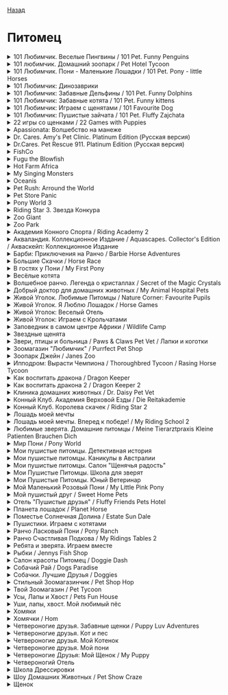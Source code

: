[Назад](../README.md)

# Питомец
<details>
  <summary>101 Любимчик. Веселые Пингвины / 101 Pet. Funny Penguins</summary>

| Жанр | Питомец |
| - | - |
| URL | https://cloud.mail.ru/public/L4Ax/kvSqbGSb9/101%20%D0%BB%D1%8E%D0%B1%D0%B8%D0%BC%D1%87%D0%B8%D0%BA.%20%D0%92%D0%B5%D1%81%D0%B5%D0%BB%D1%8B%D0%B5%20%D0%BF%D0%B8%D0%BD%D0%B3%D0%B2%D0%B8%D0%BD%D1%8B |

> Весёлые пингвины готовы играть целые дни напролёт! Это очень забавные и необычные птицы, которые легко обучаются разным трюкам и умениям. К сожалению, содержать настоящих пингвинов в домашних условиях практически невозможно. Но благодаря игре "101 Любимчик. Весёлые пингвины", любой желающий может стать хозяином и другом симпатичного пингвинчика.
</details>

<details>
  <summary>101 любимчик. Домашний зоопарк / Pet Hotel Tycoon</summary>

| Жанр | Питомец / Тайкун / Детский |
| - | - |
| URL | https://cloud.mail.ru/public/L4Ax/kvSqbGSb9/101%20%D0%9B%D1%8E%D0%B1%D0%B8%D0%BC%D1%87%D0%B8%D0%BA.%20%D0%94%D0%BE%D0%BC%D0%B0%D1%88%D0%BD%D0%B8%D0%B9%20%D0%B7%D0%BE%D0%BE%D0%BF%D0%B0%D1%80%D0%BA |

> Обучить трюкам забавного динозавра, покормить кролика или выгулять во дворе собаку – всем этим можно заняться в захватывающем экономическом симуляторе "101 любимчик. Домашний зоопарк". Игрок выступит в роли владельца гостиницы для домашних животных. Чтобы расширить свое дело и превратить маленькое предприятие в процветающую компанию, ему придется заниматься уходом за милыми, смешными зверьками и одновременно решать сложные финансовые проблемы.
</details>

<details>
  <summary>101 Любимчик. Пони - Маленькие Лошадки / 101 Pet. Pony - little Horses</summary>

| Жанр | Питомец |
| - | - |
| URL | https://cloud.mail.ru/public/L4Ax/kvSqbGSb9/101%20%D0%BB%D1%8E%D0%B1%D0%B8%D0%BC%D1%87%D0%B8%D0%BA.%20%D0%9F%D0%BE%D0%BD%D0%B8%20-%20%D0%BC%D0%B0%D0%BB%D0%B5%D0%BD%D1%8C%D0%BA%D0%B8%D0%B5%20%D0%BB%D0%BE%D1%88%D0%B0%D0%B4%D0%BA%D0%B8 |

> Маленькие пони, как и все малыши, требуют постоянного ухода и внимания: они любят играть, скакать и кушать. Выбери себе любимчика и помоги ему стать большим ездовым пони! Серия "101 Любимчик" учит детей терпению и милосердию, помогает развить чувство ответственности. Вместе с тем эта игра – отличный вариант для семейного отдыха.
</details>

<details>
  <summary>101 Любимчик: Динозаврики</summary>

| Жанр | Питомцы |
| - | - |
| URL | https://cloud.mail.ru/public/L4Ax/kvSqbGSb9/101%20%D0%9B%D1%8E%D0%B1%D0%B8%D0%BC%D1%87%D0%B8%D0%BA.%20%D0%94%D0%B8%D0%BD%D0%BE%D0%B7%D0%B0%D0%B2%D1%80%D0%B8%D0%BA%D0%B8 |

> В реальности динозавры давно исчезли, но в серии "101 любимчик" возможно все! Маленькие реликтовые существа, как и их млекопитающие собратья, нуждаются в ласке и внимании. Выбери себе одного из них и помоги ему стать настоящим воспитанным динозавром!
</details>

<details>
  <summary>101 Любимчик: Забавные Дельфины / 101 Pet. Funny Dolphins</summary>

| Жанр | Питомец |
| - | - |
| URL | https://cloud.mail.ru/public/L4Ax/kvSqbGSb9/101%20%D0%BB%D1%8E%D0%B1%D0%B8%D0%BC%D1%87%D0%B8%D0%BA.%20%D0%97%D0%B0%D0%B1%D0%B0%D0%B2%D0%BD%D1%8B%D0%B5%20%D0%B4%D0%B5%D0%BB%D1%8C%D1%84%D0%B8%D0%BD%D1%8B |

> Дельфины – самые умные и забавные существа на свете. Они прекрасно поддаются тренировке, любят выполнять различные трюки и резвиться в морских просторах. Но содержать даже самого маленького дельфинчика дома в ванной – невозможно. Поэтому только с помощью этой игры вам удастся обзавестись самым необычным домашним любимцем – забавным дельфином!
</details>

<details>
  <summary>101 Любимчик: Забавные котята / 101 Pet. Funny kittens</summary>

| Жанр | Питомец |
| - | - |
| URL | https://cloud.mail.ru/public/L4Ax/kvSqbGSb9/101%20%D0%BB%D1%8E%D0%B1%D0%B8%D0%BC%D1%87%D0%B8%D0%BA.%20%D0%97%D0%B0%D0%B1%D0%B0%D0%B2%D0%BD%D1%8B%D0%B5%20%D0%BA%D0%BE%D1%82%D1%8F%D1%82%D0%B0 |

> Маленькие забавные котята вызывают у нас приступы умиления. Детям же они нравятся еще сильнее – ведь котята мягкие, теплые и постоянно требуют внимания и заботы. Выбери себе котенка и пройди с ним все стадии взросления!
</details>

<details>
  <summary>101 Любимчик: Играем с щенятами / 101 Favourite Dog</summary>

| Жанр | Питомцы |
| - | - |
| URL | https://cloud.mail.ru/public/L4Ax/kvSqbGSb9/101%20%D0%BB%D1%8E%D0%B1%D0%B8%D0%BC%D1%87%D0%B8%D0%BA.%20%D0%98%D0%B3%D1%80%D0%B0%D0%B5%D0%BC%20%D1%81%20%D1%89%D0%B5%D0%BD%D1%8F%D1%82%D0%B0%D0%BC%D0%B8 |

> Ну кому из нас не хотелось в детстве завести щенка – такого симпатичного, тявкающего и тыкающего носом в мячик? Эта игра – отличная возможность для тебя и твоих детей узнать, что такое уход и внимание.
</details>

<details>
  <summary>101 Любимчик: Пушистые зайчата / 101 Pet. Fluffy Zajchata</summary>

| Жанр | Питомцы |
| - | - |
| URL | https://cloud.mail.ru/public/L4Ax/kvSqbGSb9/101%20%D0%BB%D1%8E%D0%B1%D0%B8%D0%BC%D1%87%D0%B8%D0%BA.%20%D0%9F%D1%83%D1%88%D0%B8%D1%81%D1%82%D1%8B%D0%B5%20%D0%B7%D0%B0%D0%B9%D1%87%D0%B0%D1%82%D0%B0 |

> Пушистый зайчик серенький (чуть не добавил "под елочкой скакал") – это не только персонаж детских сказок, но и виртуальная реальность на твоем мониторе! Чего хочется зайчатам, как повысить их пушистость, чем их кормить? Обо все этом в игровой форме – "101 Любимчик - Пушистые зайчата"
</details>

<details>
  <summary>22 игры со щенками / 22 Games with Puppies</summary>

| Жанр | Питомец |
| - | - |
| URL | https://cloud.mail.ru/public/L4Ax/kvSqbGSb9/22%20%D0%B8%D0%B3%D1%80%D1%8B%20%D1%81%D0%BE%20%D1%89%D0%B5%D0%BD%D0%BA%D0%B0%D0%BC%D0%B8 |

> Не пропустите! Этот сборник мини-игр доставит истинное удовольствие и подарит море приключений всем юным любителям собак! Веселые четвероногие ждут, чтобы о них позаботились, поиграли с ними, накормили и вывели на прогулку! Юных собаководов ждет множество сюрпризов и приятных часов в компании своих любимцев.
</details>

<details>
  <summary>Apassionata: Волшебство на манеже</summary>

| Жанр | Питомец |
| - | - |
| URL | https://cloud.mail.ru/public/L4Ax/kvSqbGSb9/Apassionata.%20%D0%92%D0%BE%D0%BB%D1%88%D0%B5%D0%B1%D1%81%D1%82%D0%B2%D0%BE%20%D0%BD%D0%B0%20%D0%BC%D0%B0%D0%BD%D0%B5%D0%B6%D0%B5 |

> Освещенный прожекторами манеж, трибуны с восхищенной публикой, наездник на красивом скакуне - согласитесь, прекрасная картина! Если для вас она пока не стала реальностью, Apassionata поможет вам! Вы сможете завести собственную лошадь, продумать ваш сценический образ, разработать шоу-программу, и приступить к тренировкам. Когда вы почувствуете, что готовы, занавес поднимется, а за ним... освещенный прожекторами манеж, трибуны с восхищенной публикой, и наездник на красивом скакуне - вы!
</details>

<details>
  <summary>Dr. Cares. Amy's Pet Clinic. Platinum Edition (Русская версия)</summary>

| Жанр | Питомец / Симулятор |
| - | - |
| URL | https://cloud.mail.ru/public/L4Ax/kvSqbGSb9/Dr.%20Cares.%20Amy%27s%20Pet%20Clinic.%20Platinum%20Edition%20%28%D0%A0%D1%83%D1%81%D1%81%D0%BA%D0%B0%D1%8F%20%D0%B2%D0%B5%D1%80%D1%81%D0%B8%D1%8F%29 |

> Станьте лучшим другом и врачом для домашних животных во второй части игры "Dr. Cares 2: Amy's Pet Clinic Platinum Edition"! Помогите Эми Заббот в обустройстве ее ветеринарной клиники, приобретая новейшее оборудование для быстрой помощи братьям нашим меньшим! Возьмите на себя решение задач, чтобы заработать дополнительные бриллианты и построить свой приют. Соберите бриллианты, чтобы спасти очаровательных щенков и котят, и позаботьтесь о них в вашем приюте.
</details>

<details>
  <summary>Dr.Cares. Pet Rescue 911. Platinum Edition (Русская версия)</summary>

| Жанр | Питомец / Симулятор |
| - | - |
| URL | https://cloud.mail.ru/public/L4Ax/kvSqbGSb9/Dr.Cares.%20Pet%20Rescue%20911.%20Platinum%20Edition%20%28%D0%A0%D1%83%D1%81%D1%81%D0%BA%D0%B0%D1%8F%20%D0%B2%D0%B5%D1%80%D1%81%D0%B8%D1%8F%29 |

> Наслаждайтесь этой увлекательной тайм-менеджмент игрой о спасении домашних животных! Есть ли у вас всё необходимое, чтобы открыть ветеринарную клинику? Почему бы не узнать об этом! Позаботьтесь о очаровательных животных в этой совершенно новой игре жанра "time-management"! В Dr. Cares: Pet Rescue 911 Platinum Edition, Вы получите шанс стать настоящим ветеринаром. Вас ждет 60 основных сюжетных уровней и 30 челенджей. На протяжении 6 "пушистых глав" Вам предстоит выполнять специальные процедуры и даже модернизировать свою клинику! Но кто такая этот доктор Кэйрс? Давайте познакомимся с вами! 
</details>

<details>
  <summary>FishCo</summary>

| Жанр | Питомец / Симулятор |
| - | - |
| URL | https://cloud.mail.ru/public/L4Ax/kvSqbGSb9/FishCo |

> Разводите в своём аквариуме экзотических рыбок, кормите их, меняйте им воду, следите чтобы они не съели друг друга, покупайте улучшения и растения для аквариума. В общем станьте самым успешным специализированным на рыбках зоомагазином.
</details>

<details>
  <summary>Fugu the Blowfish</summary>

| Жанр | Питомец / Аркада |
| - | - |
| URL | https://cloud.mail.ru/public/L4Ax/kvSqbGSb9/Fugu%20the%20Blowfish |

> Иглобрюхие фугу нуждаются в вашей помощи! Ужасный шторм поразил риф и теперь фугу не может найти путь домой. Вы должны помочь воссоединить Фугу с его семьей. Собирайте пищу, найдите драгоценные камни и возвратите недостающих членов семьи иглобрюхих Фугу назад домой.
</details>

<details>
  <summary>Hot Farm Africa</summary>

| Жанр | Питомец |
| - | - |
| URL | https://cloud.mail.ru/public/L4Ax/kvSqbGSb9/Hot%20Farm%20Africa |

> В этом новом увлекательном симуляторе от Rocket games вам предстоит отправиться в увлекательное путешествие по просторам Африки, чтобы помочь Вашему отцу справиться с управлением огромного тематического парка. Постарайтесь превратить его в успешное место, полное туристов, стремящихся наблюдать за экзотическими животными.
</details>

<details>
  <summary>My Singing Monsters</summary>

| Жанр | Питомец |
| - | - |
| URL | https://cloud.mail.ru/public/L4Ax/kvSqbGSb9/My%20Singing%20Monsters |

> Веселая музыкальная аркада, в которой игрок должен создать свой собственный оркестр из поющих монстров и заселить ими доступные в игре острова.
</details>

<details>
  <summary>Oceanis</summary>

| Жанр | Питомец |
| - | - |
| URL | https://cloud.mail.ru/public/L4Ax/kvSqbGSb9/Oceanis |

> Ваш друг только что унаследовал аквариумный парк и он просит вас помоч. Сможете ли вы вернуть аквариумному парку былую славу? Вы будете проектировать, создавать и поддерживать собственные экспонаты, погружаться в море для сбора новых видов рыб и кораллов, а также управлять крупными аттракционами в воде.
</details>

<details>
  <summary>Pet Rush: Arround the World</summary>

| Жанр | Питомец |
| - | - |
| URL | https://cloud.mail.ru/public/L4Ax/kvSqbGSb9/Pet%20Rush.%20Arround%20the%20World |

> Серия игр Pet Shop снова с нами! В этой игре вам предстоит управлять зоомагазином, развивать его и наращивать обороты бизнеса. Новые животные, милые и симпатичные; новые посетители, требовательные и нетерпеливые. Но вы ведь сделаете всё возможное, чтобы из маленького магазинчика сделать настоящую Империю Pet Shop? Весь мир ждёт, когда же откроется ваш новый магазин!
</details>

<details>
  <summary>Pet Store Panic</summary>

| Жанр | Питомец |
| - | - |
| URL | https://cloud.mail.ru/public/L4Ax/kvSqbGSb9/Pet%20Store%20Panic |

> Помогите Полли восстановить развалившуюся сеть зоомагазинов, используя удивительные машины, изобретенные нынешним владельцем, профессором Эгбертом ван Альштейном. Профессор преуспел в научном колдовстве, но в бизнесе ему не хватает деловой хватки, в этом вам и предстоит ему помочь.
</details>

<details>
  <summary>Pony World 3</summary>

| Жанр | Питомец |
| - | - |
| URL | https://cloud.mail.ru/public/L4Ax/kvSqbGSb9/Pony%20World%203 |

> Вам как и в предыдущих частях предстоит посвятить себя разведению лошадей. Создайте с нуля лошадку по своему вкусу, меняйте её внешний вид, когда захочется. Обязательно займитесь её воспитанием и образованием. Следите за тем, чтобы у Вашей лошадки всегда было хорошее настроение, играйте с ней, учите различным трюкам и многое другое. Из нововедений стоит выделить: улучшенную 3D графику и геймплей, новые локации и мини игры, 5 сценариев развития персонажа, сотни фермерских украшения и зданий.
</details>

<details>
  <summary>Riding Star 3. Звезда Конкура</summary>

| Жанр | Питомец / Симулятор / Спорт |
| - | - |
| URL | https://cloud.mail.ru/public/L4Ax/kvSqbGSb9/Riding%20Star%203.%20%D0%97%D0%B2%D0%B5%D0%B7%D0%B4%D0%B0%20%D0%9A%D0%BE%D0%BD%D0%BA%D1%83%D1%80%D0%B0 |

> Если ты в восторге от длинногривых скакунов и жаждешь промчаться по ипподрому под ликующий рев трибун, то эта игра – для тебя! Новый симулятор верховой езды позволит встать в один ряд с лучшими жокеями мира. Тебе предстоит заняться тщательной выездкой лошадей, попробовать силы в скачках и потрясающем конкуре. Открой двери в зрелищный спорт, в котором слились воедино азарт и мастерство наездника. А заодно можно отправиться на конную прогулку и не спеша насладиться размеренной поступью лошадки.
</details>

<details>
  <summary>Zoo Giant</summary>

| Жанр | Питомец / Симулятор |
| - | - |
| URL | https://cloud.mail.ru/public/L4Ax/kvSqbGSb9/Zoo%20Giant |

> Zoo Gigant - милая стратегия, в которой у Вас будет возможность открыть самый уникальный зоопарк во всем мире. Его уникальность будет зависеть от количества редких животных проживающих в зоопарке, к примеру Единорог или даже легендарный Ктулху!
</details>

<details>
  <summary>Zoo Park</summary>

| Жанр | Питомец |
| - | - |
| URL | https://cloud.mail.ru/public/L4Ax/kvSqbGSb9/Zoo%20Park |

> Zoo Park - стратегия, в которой игроку предложат создать свой собственный зоопарк с редкими и вымирающими видами животных. Заботьтесь более чем о сорока различных животных со всех частей света во время профессиональной программы спасения, реабилитации, научных исследований и сохранения видов.
</details>

<details>
  <summary>Академия Конного Спорта / Riding Academy 2</summary>

| Жанр | Питомец / Симулятор |
| - | - |
| URL | https://cloud.mail.ru/public/L4Ax/kvSqbGSb9/%D0%90%D0%BA%D0%B0%D0%B4%D0%B5%D0%BC%D0%B8%D1%8F%20%D0%9A%D0%BE%D0%BD%D0%BD%D0%BE%D0%B3%D0%BE%20%D0%A1%D0%BF%D0%BE%D1%80%D1%82%D0%B0 |

> Эта новая, необычайно реалистичная игра целиком посвящена замечательному виду спорта – стипль-чезу, или скачкам с препятствиями. Что там велосипеды, ролики и скутеры… Ни один "железный" конь не сравнится с настоящим! Красивую, быструю как ветер и гордую лошадь никто не назовет простым средством передвижения. Это верный товарищ, который слушается только самых достойных – смелых, добрых и справедливых.
</details>

<details>
  <summary>Акваландия. Коллекционное Издание / Aquascapes. Collector's Edition / Акваскейп: Коллекционное Издание</summary>

| Жанр | Питомец / Поиск |
| - | - |
| URL | https://cloud.mail.ru/public/L4Ax/kvSqbGSb9/%D0%90%D0%BA%D0%B2%D0%B0%D0%BB%D0%B0%D0%BD%D0%B4%D0%B8%D1%8F.%20%D0%9A%D0%BE%D0%BB%D0%BB%D0%B5%D0%BA%D1%86%D0%B8%D0%BE%D0%BD%D0%BD%D0%BE%D0%B5%20%D0%B8%D0%B7%D0%B4%D0%B0%D0%BD%D0%B8%D0%B5 |

> Узнайте, что скрывают морские глубины, в новой игре от Playrix - Акваландия! Заботьтесь о своих морских друзьях, играйте с ними, наблюдайте за общением друг с другом и с вами. Раз за разом погружайтесь на дно в поисках скрытых предметов, чтобы заработать деньги на развитие аквариума и сделать своих морских питомцев счастливыми. Выбирайте из массы ярких фонов и атмосферных предметов декора и превратите свой аквариум в шедевр. И это еще не все! Каждая рыбка - яркая индивидуальность со своим характером, стоит только к ней прислушаться. Кто же станет вашим любимцем?
</details>

<details>
  <summary>Барби: Приключения на Ранчо / Barbie Horse Adventures</summary>

| Жанр | Питомец |
| - | - |
| URL | https://cloud.mail.ru/public/L4Ax/kvSqbGSb9/%D0%91%D0%B0%D1%80%D0%B1%D0%B8.%20%D0%9F%D1%80%D0%B8%D0%BA%D0%BB%D1%8E%D1%87%D0%B5%D0%BD%D0%B8%D1%8F%20%D0%BD%D0%B0%20%D0%A0%D0%B0%D0%BD%D1%87%D0%BE |

> Хочешь принять участие в удивительном приключении и помочь Барби в расследовании таинственного исчезновения её любимой лошади Лаки? Присоединяйся! Тебя ждёт долгий путь через зеленые леса, прекрасные прерии и знойные пустыни, ты побываешь на самом настоящем ранчо, увидишь много интересного и станешь лучшей наездницей. Не мешкай! Лаки ждёт твоей помощи!
</details>

<details>
  <summary>Большие Скачки / Horse Race</summary>

| Жанр | Питомец |
| - | - |
| URL | https://cloud.mail.ru/public/L4Ax/kvSqbGSb9/%D0%91%D0%BE%D0%BB%D1%8C%D1%88%D0%B8%D0%B5%20%D0%A1%D0%BA%D0%B0%D1%87%D0%BA%D0%B8 |

> Как проходит жизнь и работа на настоящей конюшне? Как надо ухаживать за лошадьми? Что такое конкур и выездка? Большинство девочек мечтают узнать об этом. Теперь у них появится такая возможность! "Большие скачки" – это увлекательный сюжет, возможность узнать больше о лошадях и стать умелой наездницей, попробовать свои силы в соревнованиях и принять участие в захватывающих событиях. 
</details>

<details>
  <summary>В гостях у Пони / My First Pony</summary>

| Жанр | Питомец |
| - | - |
| URL | https://cloud.mail.ru/public/L4Ax/kvSqbGSb9/%D0%92%20%D0%B3%D0%BE%D1%81%D1%82%D1%8F%D1%85%20%D1%83%20%D0%9F%D0%BE%D0%BD%D0%B8 |

> Симпатичные маленькие лошадки – неизменные любимцы детей. Позволить своим детям держать настоящего пони могут далеко не каждые родители. Да и зачем? Ведь можно воспитывать пони виртуального! В этой игре дети узнают, как ухаживать за пони, научат их прыгать через препятствия и примут участие в турнире по верховой езде! Всего в игре 8 разных пони, 4 уровня сложности и несколько видов соревнований: конкур, выездка и скачки по пересеченной местности. Также на диске есть энциклопедия о лошадях и конном спорте и дополнительные мини-игры.
</details>

<details>
  <summary>Весёлые котята</summary>

| Жанр | Питомец |
| - | - |
| URL | https://cloud.mail.ru/public/L4Ax/kvSqbGSb9/%D0%92%D0%B5%D1%81%D0%B5%D0%BB%D1%8B%D0%B5%20%D0%BA%D0%BE%D1%82%D1%8F%D1%82%D0%B0 |

> Котята обожают играть на свежем воздухе! Станьте очаровательным маленьким котенком и отправляйтесь на поиски невероятных приключений. В деревушке найдется множество интересных дел. Корова обожает всяческие загадки, вальяжный кот предложит поиграть в слова, а собаки так и норовят цапнуть вас за чудесный пушистый хвостик. Игра разбита на несколько увлекательных мини-игр, а значит, скучать не придется – пора ловить мышей, спасать урожай и решать познавательные головоломки! Игра предназначена для всех малышей, обожающих ласковых домашних питомцев, и подходит детям от 6 лет.
</details>

<details>
  <summary>Волшебное ранчо. Легенда о кристаллах / Secret of the Magic Crystals</summary>

| Жанр | Питомец |
| - | - |
| URL | https://cloud.mail.ru/public/L4Ax/kvSqbGSb9/%D0%92%D0%BE%D0%BB%D1%88%D0%B5%D0%B1%D0%BD%D0%BE%D0%B5%20%D1%80%D0%B0%D0%BD%D1%87%D0%BE.%20%D0%9B%D0%B5%D0%B3%D0%B5%D0%BD%D0%B4%D0%B0%20%D0%BE%20%D0%BA%D1%80%D0%B8%D1%81%D1%82%D0%B0%D0%BB%D0%BB%D0%B0%D1%85 |

> Прокатиться на замечательной лошадке мечтают все. Но что будет, если, как в сказке, под седлом окажется не обычный конь, а могучий жеребец из грома и молнии? И это будет только начало. На волшебном ранчо пасутся самые необычные скакуны из других миров. Вы сможете проехаться на белоснежном единороге, промчаться по тропинкам вместе с огнегривой кобылой или взлететь высоко над препятствиями, сидя на спине лошади, сотканной из ночной темноты!
</details>

<details>
  <summary>Добрый доктор для домашних животных / My Animal Hospital Pets</summary>

| Жанр | Питомец |
| - | - |
| URL | https://cloud.mail.ru/public/L4Ax/kvSqbGSb9/%D0%94%D0%BE%D0%B1%D1%80%D1%8B%D0%B9%20%D0%B4%D0%BE%D0%BA%D1%82%D0%BE%D1%80%20%D0%B4%D0%BB%D1%8F%20%D0%B4%D0%BE%D0%BC%D0%B0%D1%88%D0%BD%D0%B8%D1%85%20%D0%B6%D0%B8%D0%B2%D0%BE%D1%82%D0%BD%D1%8B%D1%85 |

> Мечтали ли вы когда-нибудь о собственной клинике для животных? В этой игре вы сможете стать настоящим ветеринаром - вы будете проводить операции и выписывать рецепты на лекарства. Владельцы выздоровевших питомцев отблагодарят вас добрым словом и звонкой монетой. А хорошая репутация порой бывает гораздо важнее денег - довольные клиенты обязательно порекомендуют клинику своим друзьям. Расширяйте бизнес - закупайте новое оборудование, и вскоре ваша лечебница станет лучшей во всей стране!
</details>

<details>
  <summary>Живой Уголок. Любимые Питомцы / Nature Corner: Favourite Pupils</summary>

| Жанр | Питомец |
| - | - |
| URL | https://cloud.mail.ru/public/L4Ax/kvSqbGSb9/%D0%96%D0%B8%D0%B2%D0%BE%D0%B9%20%D0%A3%D0%B3%D0%BE%D0%BB%D0%BE%D0%BA.%20%D0%9B%D1%8E%D0%B1%D0%B8%D0%BC%D1%8B%D0%B5%20%D0%9F%D0%B8%D1%82%D0%BE%D0%BC%D1%86%D1%8B |

> Как было бы здорово устроить дома живой уголок! Озорные собачки, пушистые котята, умильные кролики, гордые лошадки и еще десятки самых разнообразных зверушек. Мама не разрешит? Наш диск поможет ее уговорить! Теперь домашний компьютер – это твой личный кусочек живой природы. Ухаживай за своими питомцами, не забывай кормить их, играй с ними. Построй настоящий город для своих братьев меньших, и наслаждайся обществом самых преданных в мире друзей.
</details>

<details>
  <summary>Живой Уголок. Я Люблю Лошадок / Horse Games</summary>

| Жанр | Питомец |
| - | - |
| URL | https://cloud.mail.ru/public/L4Ax/kvSqbGSb9/%D0%96%D0%B8%D0%B2%D0%BE%D0%B9%20%D0%A3%D0%B3%D0%BE%D0%BB%D0%BE%D0%BA.%20%D0%AF%20%D0%9B%D1%8E%D0%B1%D0%BB%D1%8E%20%D0%9B%D0%BE%D1%88%D0%B0%D0%B4%D0%BE%D0%BA |

> У Анни на ферме появились лошадки! Она уже выбрала себе белого скакуна и назвала его Снежинкой. Но животных много, и за каждым нужно ухаживать: кормить, поить, расчёсывать и даже играть! Анни – великая выдумщица, она придумала более 20 развивающих игр для лошадок!
</details>

<details>
  <summary>Живой Уголок: Веселый Отель</summary>

| Жанр | Питомец |
| - | - |
| URL | https://cloud.mail.ru/public/L4Ax/kvSqbGSb9/%D0%96%D0%B8%D0%B2%D0%BE%D0%B9%20%D0%A3%D0%B3%D0%BE%D0%BB%D0%BE%D0%BA.%20%D0%92%D0%B5%D1%81%D0%B5%D0%BB%D1%8B%D0%B9%20%D0%9E%D1%82%D0%B5%D0%BB%D1%8C |

> Хозяева "Веселого отеля" собрались в отпуск, но кто же будет заботиться о постояльцах? Пушистые котята, забавные щенки, красивые лошадки и множество других зверушек нуждаются в постоянном внимании. Увлекательные игры в компании самых верных друзей – это все, что от тебя потребуется!
</details>

<details>
  <summary>Живой Уголок: Играем с Крольчатами</summary>

| Жанр | Питомец |
| - | - |
| URL | https://cloud.mail.ru/public/L4Ax/kvSqbGSb9/%D0%96%D0%B8%D0%B2%D0%BE%D0%B9%20%D0%A3%D0%B3%D0%BE%D0%BB%D0%BE%D0%BA.%20%D0%98%D0%B3%D1%80%D0%B0%D0%B5%D0%BC%20%D1%81%20%D0%9A%D1%80%D0%BE%D0%BB%D1%8C%D1%87%D0%B0%D1%82%D0%B0%D0%BC%D0%B8 |

> Тебе всегда хотелось завести дома животное? Но у мамы аллергия на собак, а папа на дух не переносит кошек? Теперь ты можешь завести кролика на свой вкус: белого, чёрного, пятнистого, пушистого, гладкошёрстного… Кролики – удивительно милые зверьки. За ними нужен постоянный уход: их нужно кормить, поить, мыть, а самое главное – играть с ними и развлекать их.
</details>

<details>
  <summary>Заповедник в самом центре Африки / Wildlife Camp</summary>

| Жанр | Питомец |
| - | - |
| URL | https://cloud.mail.ru/public/L4Ax/kvSqbGSb9/%D0%97%D0%B0%D0%BF%D0%BE%D0%B2%D0%B5%D0%B4%D0%BD%D0%B8%D0%BA%20%D0%B2%20%D1%81%D0%B0%D0%BC%D0%BE%D0%BC%20%D1%86%D0%B5%D0%BD%D1%82%D1%80%D0%B5%20%D0%90%D1%84%D1%80%D0%B8%D0%BA%D0%B8 |

> Вас пригласили в самое сердце Африки для выполнения благородной миссии - спасения нуждающихся в помощи диких животных. Интересная смесь стратегии, симулятора и тамагочи воплотилась в серии игр "Заповедник". Вытягивать антилоп из болот, спасать запутавшихся львят из кустов, обучение жирафов, слонов и прочих диких животных к самостоятельной жизни в условиях первобытной Саванны - всё это ожидает вас в полной версии игры "Заповедник в самом сердце Африки"
</details>

<details>
  <summary>Звездные щенята</summary>

| Жанр | Питомец |
| - | - |
| URL | https://cloud.mail.ru/public/L4Ax/kvSqbGSb9/%D0%97%D0%B2%D0%B5%D0%B7%D0%B4%D0%BD%D1%8B%D0%B5%20%D1%89%D0%B5%D0%BD%D1%8F%D1%82%D0%B0 |

> Собака бывает кусачей только от жизни собачьей. А тому, в каких условиях обитают герои новой игры, готовы позавидовать даже люди! Ведь они – любимые маленькие щеночки в домах известнейших звезд Голливуда. С раннего детства за ними тщательно ухаживают, купают, стригут в специальных салонах. Они гордо и независимо носятся по улицам, резвятся от души, а вечером собачек ждет невероятно вкусный ужин и теплая хозяйская постель. Они – представители настоящего гламура и лоска и ни в чем не отстают от своих хозяев. Розовые ошейники и мягкие тапочки, блестящая от дорогущего геля шерсть – разве что мобильник с собой не носят! 
</details>

<details>
  <summary>Звери, птицы и больница / Paws &amp; Claws Pet Vet / Лапки и коготки</summary>

| Жанр | Питомец |
| - | - |
| URL | https://cloud.mail.ru/public/L4Ax/kvSqbGSb9/%D0%97%D0%B2%D0%B5%D1%80%D0%B8%2C%20%D0%BF%D1%82%D0%B8%D1%86%D1%8B%20%D0%B8%20%D0%B1%D0%BE%D0%BB%D1%8C%D0%BD%D0%B8%D1%86%D0%B0 |

> Дети, особенно девочки, обожают зверушек. Кроме того, одно из любимейших занятий детей – играть "в больницу". При этом в качестве пациента на приеме у юного доктора может оказаться кто угодно – от плюшевого медвежонка до младшего брата. Останавливать ребенка на пике его познавательного интереса, безусловно, непедагогично, но и эксперименты иногда могут быть опасны. Идеальным решением станет игра "Звери, птицы и больница"! 
</details>

<details>
  <summary>Зоомагазин "Любимчик" / Purrfect Pet Shop</summary>

| Жанр | Питомец |
| - | - |
| URL | https://cloud.mail.ru/public/L4Ax/kvSqbGSb9/%D0%97%D0%BE%D0%BE%D0%BC%D0%B0%D0%B3%D0%B0%D0%B7%D0%B8%D0%BD%20%D0%9B%D1%8E%D0%B1%D0%B8%D0%BC%D1%87%D0%B8%D0%BA |

> Ах, как приятно владеть собственным зоомагазином! Целыми днями ухаживать за четвероногими друзьями: кормить, играть, гулять, мыть и расчёсывать. А затем, когда они будут выглядеть на все сто, передать их в добрые и заботливые руки. Впрочем, не всё так просто. Нужно не только ухаживать за животными, но и зарабатывать деньги, чтобы купить новые средства для ухода и обеспечить питомцам самые лучшие условия!
</details>

<details>
  <summary>Зоопарк Джейн / Janes Zoo</summary>

| Жанр | Питомец |
| - | - |
| URL | https://cloud.mail.ru/public/L4Ax/kvSqbGSb9/%D0%97%D0%BE%D0%BE%D0%BF%D0%B0%D1%80%D0%BA%20%D0%94%D0%B6%D0%B5%D0%B9%D0%BD |

> В совершенно новой игре тайм-менеджмента "Зоопарк Джейн" от Студий Realore Вы почувствовуйте атмосферу дикой природы и дух свободы. Кроме того Вы встретите прекрасную Джейн снова и отправитесь с ней в невероятное приключение! На сей раз известная леди решает спасти исчезающих диких животных. У Вас есть шанс помочь ей в организации убежищ для животных во всем мире и заботы о них. Подумайте о будущем сегодня с этой очаровательной красочной игрой "Зоопарк Джейн"!
</details>

<details>
  <summary>Ипподром: Вырасти Чемпиона / Thoroughbred Tycoon / Rasing Horse Tycoon</summary>

| Жанр | Питомец |
| - | - |
| URL | https://cloud.mail.ru/public/L4Ax/kvSqbGSb9/%D0%98%D0%BF%D0%BF%D0%BE%D0%B4%D1%80%D0%BE%D0%BC.%20%D0%92%D1%8B%D1%80%D0%B0%D1%81%D1%82%D0%B8%20%D0%A7%D0%B5%D0%BC%D0%BF%D0%B8%D0%BE%D0%BD%D0%B0 |

> Когда автомобиль заменил лошадь в качестве средства передвижения, она стала роскошью. Сегодня богатые ценители красоты этих животных готовы платить миллионы за настоящего племенного скакуна. Потому что именно во столько конезаводчики оценивают свой труд по выращиванию лучших жеребят. А некоторые вообще не продают своих питомцев - ведь после всех забот, тренировок и соревнований остаётся не только усталость, но и привязанность хозяина к лошади. Попробуйте воспитать чемпиона скачек, заботьтесь о нем как следует, и у вас будет не просто победитель, но и преданный друг!
</details>

<details>
  <summary>Как воспитать дракона / Dragon Keeper</summary>

| Жанр | Питомцы / Симулятор |
| - | - |
| URL | https://cloud.mail.ru/public/L4Ax/kvSqbGSb9/%D0%9A%D0%B0%D0%BA%20%D0%B2%D0%BE%D1%81%D0%BF%D0%B8%D1%82%D0%B0%D1%82%D1%8C%20%D0%B4%D1%80%D0%B0%D0%BA%D0%BE%D0%BD%D0%B0 |

> Позаботьтесь о забавных детенышах драконов, соберите разноцветные алмазы и четко следуйте указаниям вашего наставника. Старайтесь выполнять задания уровня за один световой день, чтобы как можно быстрее прийти к цели, победить хитрую ведьму и спасти прекрасную принцессу.
</details>

<details>
  <summary>Как воспитать дракона 2 / Dragon Keeper 2</summary>

| Жанр | Питомец / Симулятор |
| - | - |
| URL | https://cloud.mail.ru/public/L4Ax/kvSqbGSb9/%D0%9A%D0%B0%D0%BA%20%D0%B2%D0%BE%D1%81%D0%BF%D0%B8%D1%82%D0%B0%D1%82%D1%8C%20%D0%B4%D1%80%D0%B0%D0%BA%D0%BE%D0%BD%D0%B0%202 |

> Однажды принц и принцесса прогуливаясь по лесу недалеко от их величественного замка, набрели на небольшой водоем. Увидев на поверхности пруда прекрасную лилию, принц решил подарить ее принцессе. Но едва он коснулся воды, как был заколдован проклятием коварной ведьмы в маленькую золотую рыбку. К счастью, у принцессы есть ее старые друзья, древние драконы, живущие в горах, и она отправляется к ним за помощью...
</details>

<details>
  <summary>Клиника домашних животных / Dr. Daisy Pet Vet</summary>

| Жанр | Питомец |
| - | - |
| URL | https://cloud.mail.ru/public/L4Ax/kvSqbGSb9/%D0%9A%D0%BB%D0%B8%D0%BD%D0%B8%D0%BA%D0%B0%20%D0%B4%D0%BE%D0%BC%D0%B0%D1%88%D0%BD%D0%B8%D1%85%20%D0%B6%D0%B8%D0%B2%D0%BE%D1%82%D0%BD%D1%8B%D1%85 |

> Ваша любимая золотая рыбка простудилась, и у нее пропал голос? А может, у вашего домашнего хамелеона неправильная цветопередача? Доктор Дейзи знает, как помочь в такой ситуации. Пара уколов или пилюлю в клюв – и болезнь как рукой сняло! Юная продолжательница дела доктора Айболита выходит на тропу войны со всеми видами недугов. Ее лозунг – "Приходи ко мне лечиться, и корова, и волчица" (а также попугай, игуана и прочие представители фауны).
</details>

<details>
  <summary>Конный Клуб. Академия Верховой Езды / Die Reitakademie</summary>

| Жанр | Питомец / Приключение |
| - | - |
| URL | https://cloud.mail.ru/public/L4Ax/kvSqbGSb9/%D0%9A%D0%BE%D0%BD%D0%BD%D1%8B%D0%B9%20%D0%9A%D0%BB%D1%83%D0%B1.%20%D0%90%D0%BA%D0%B0%D0%B4%D0%B5%D0%BC%D0%B8%D1%8F%20%D0%92%D0%B5%D1%80%D1%85%D0%BE%D0%B2%D0%BE%D0%B9%20%D0%95%D0%B7%D0%B4%D1%8B |

> Полина с детства обожала лошадей и всегда мечтала учиться в Академии верховой езды. Каково же было её счастье, когда её туда приняли! Однако радость Полины длилась недолго — другие ученицы невзлюбили новенькую и начали строить козни за её спиной! Вместе с Полиной тебе предстоит выдержать все испытания нелёгкой школьной жизни, найти верных друзей и вывести на чистую воду таинственных недоброжелателей.
</details>

<details>
  <summary>Конный Клуб. Королева скачек / Riding Star 2</summary>

| Жанр | Питомец / Конный спорт |
| - | - |
| URL | https://cloud.mail.ru/public/L4Ax/kvSqbGSb9/%D0%9A%D0%BE%D0%BD%D0%BD%D1%8B%D0%B9%20%D0%9A%D0%BB%D1%83%D0%B1.%20%D0%9A%D0%BE%D1%80%D0%BE%D0%BB%D0%B5%D0%B2%D0%B0%20%D1%81%D0%BA%D0%B0%D1%87%D0%B5%D0%BA |

> Грандиозный турнир распахивает свои двери перед претендентами на чемпионское звание, но победить в соревнованиях будет совсем не просто. Подготовь свою лошадь к скачкам, подбери для неё идеальное снаряжение, научись выполнять сложные приёмы. Стань королевой скачек!
</details>

<details>
  <summary>Лошадь моей мечты</summary>

| Жанр | Питомец |
| - | - |
| URL | https://cloud.mail.ru/public/L4Ax/kvSqbGSb9/%D0%9B%D0%BE%D1%88%D0%B0%D0%B4%D1%8C%20%D0%BC%D0%BE%D0%B5%D0%B9%20%D0%BC%D0%B5%D1%87%D1%82%D1%8B |

> Чуткие уши, шелковистая грива и большие красивые глаза… Сильная, гордая, грациозная лошадь – друг, о котором мечтают многие. У нашей юной героини Марии тоже была такая мечта. И она сбылась! Однажды летом, приехав на каникулы на ферму, девочка обнаружила, что ее ждет сюрприз – любимые бабушка и дедушка подарили ей чистокровную верховую лошадь! Теперь, под руководством старшей подруги – настоящего опытного жокея, Мария начнет осуществлять свое самое заветное желание – поближе познакомится с удивительным и прекрасным животным и будет осваивать тонкости конного спорта. Конечно же, чтобы в будущем принимать участие в серьезных скачках и соревнованиях!
</details>

<details>
  <summary>Лошадь моей мечты. Вперед к победе! / My Riding School 2</summary>

| Жанр | Питомец |
| - | - |
| URL | https://cloud.mail.ru/public/L4Ax/kvSqbGSb9/%D0%9B%D0%BE%D1%88%D0%B0%D0%B4%D1%8C%20%D0%BC%D0%BE%D0%B5%D0%B9%20%D0%BC%D0%B5%D1%87%D1%82%D1%8B.%20%D0%92%D0%BF%D0%B5%D1%80%D0%B5%D0%B4%20%D0%BA%20%D0%BF%D0%BE%D0%B1%D0%B5%D0%B4%D0%B5 |

> Верховая езда – не только увлекательный спорт, но и отличное хобби! В предыдущей игре серии ребята постигали основы этой непростой и увлекательной науки. А теперь, поступив в школу конного спорта, они смогут воплотить в жизнь мечту об участии в серьезных скачках. В этом подробном и очень интересном симуляторе конного спорта игроку предстоит множество важных занятий.
</details>

<details>
  <summary>Любимые зверята. Домашние питомцы / Meine Tierarztpraxis Kleine Patienten Brauchen Dich</summary>

| Жанр | Питомец |
| - | - |
| URL | https://cloud.mail.ru/public/L4Ax/kvSqbGSb9/%D0%9B%D1%8E%D0%B1%D0%B8%D0%BC%D1%8B%D0%B5%20%D0%B7%D0%B2%D0%B5%D1%80%D1%8F%D1%82%D0%B0.%20%D0%94%D0%BE%D0%BC%D0%B0%D1%88%D0%BD%D0%B8%D0%B5%20%D0%BF%D0%B8%D1%82%D0%BE%D0%BC%D1%86%D1%8B |

> Если захворал любимый кролик, забился в угол клетки хомячок или котенок жалобно уткнулся в ладошку теплым носиком, не беда. Ведь в чудесной клинике для домашних питомцев помогут всем! Станьте лучшим в мире ветеринаром, ухаживайте за пушистыми пациентами, поставьте им диагноз и проведите правильное лечение. Подарите замечательным зверятам здоровье, радость и счастливую жизнь!
</details>

<details>
  <summary>Мир Пони / Pony World</summary>

| Жанр | Питомец |
| - | - |
| URL | https://cloud.mail.ru/public/J3fR/iHq2vSnKm/%D0%9C%D0%B8%D1%80%20%D0%9F%D0%BE%D0%BD%D0%B8 |

> В сказочном мире пони все почти так же, как у людей. Маленькие лошадки ходят на работу и в театр, встречаются в кафе и ресторанах, читают газеты, гуляют по улицам и паркам, сами строят дома и выращивают сады, а также заняты множеством других не менее любопытных дел. Юному игроку предстоит выбрать собственного питомца, помочь ему во всех начинаниях, найти новых друзей или же встретить большую любовь.
</details>

<details>
  <summary>Мои пушистые питомцы. Детективная история</summary>

| Жанр | Питомцы / Детский / Квест |
| - | - |
| URL | https://cloud.mail.ru/public/J3fR/iHq2vSnKm/%D0%9C%D0%BE%D0%B8%20%D0%BF%D1%83%D1%88%D0%B8%D1%81%D1%82%D1%8B%D0%B5%20%D0%BF%D0%B8%D1%82%D0%BE%D0%BC%D1%86%D1%8B.%20%D0%94%D0%B5%D1%82%D0%B5%D0%BA%D1%82%D0%B8%D0%B2%D0%BD%D0%B0%D1%8F%20%D0%B8%D1%81%D1%82%D0%BE%D1%80%D0%B8%D1%8F |

> В городке Белореченск живут четверо друзей — Соня, Инна, Лёша и Аня. По отдельности они обычные ребята, но вместе они — "С.И.Л.А." — команда юных детективов, берущихся за самые сложные расследования! В один прекрасный день в городе таинственным образом пропадают все кошки, а затем хозяева получают анонимные письма с требованиями выкупа! Кто же вернет кошек родному Белореченску? За дело берутся юные детективы. Вместе с ними тебе предстоит опрашивать свидетелей, искать улики и следить за подозреваемыми. Помоги ребятам напасть на след пропавших кошек и остановить таинственного похитителя!
</details>

<details>
  <summary>Мои пушистые питомцы. Каникулы в Австралии</summary>

| Жанр | Питомец |
| - | - |
| URL | https://cloud.mail.ru/public/J3fR/iHq2vSnKm/%D0%9C%D0%BE%D0%B8%20%D0%BF%D1%83%D1%88%D0%B8%D1%81%D1%82%D1%8B%D0%B5%20%D0%BF%D0%B8%D1%82%D0%BE%D0%BC%D1%86%D1%8B.%20%D0%9A%D0%B0%D0%BD%D0%B8%D0%BA%D1%83%D0%BB%D1%8B%20%D0%B2%20%D0%90%D0%B2%D1%81%D1%82%D1%80%D0%B0%D0%BB%D0%B8%D0%B8 |

> В австралийских заповедниках живут самые необычные животные на планете: быстрые кенгуру, дикие собаки динго, добродушные медведи коала. Здесь о них заботятся, охраняют от браконьеров и, конечно, лечат, если они поранятся или заболеют. Познакомься поближе с четвероногими жителями Австралии! Путешествуй по заповеднику на джипе, наблюдай за жизнью его обитателей и лечи заболевших зверят в собственной клинике. Стань настоящим ветеринаром и другом диких животных!
</details>

<details>
  <summary>Мои пушистые питомцы. Салон "Щенячья радость"</summary>

| Жанр | Питомец |
| - | - |
| URL | https://cloud.mail.ru/public/J3fR/iHq2vSnKm/%D0%9C%D0%BE%D0%B8%20%D0%BF%D1%83%D1%88%D0%B8%D1%81%D1%82%D1%8B%D0%B5%20%D0%BF%D0%B8%D1%82%D0%BE%D0%BC%D1%86%D1%8B.%20%D0%A1%D0%B0%D0%BB%D0%BE%D0%BD%20%D0%A9%D0%B5%D0%BD%D1%8F%D1%87%D1%8C%D1%8F%20%D0%A0%D0%B0%D0%B4%D0%BE%D1%81%D1%82%D1%8C |

> Твой салон "Щенячья радость" — настоящий рай для домашних любимцев. Здесь есть парикмахерская, бассейн, спортзал, домики для отдыха, тропический парк для прогулок... Чего бы ни хотели твои питомцы, ты всегда сможешь им угодить! Малышке чи-хуа-хуа завтра на выставку? Сделай ей аккуратный маникюр и модную стрижку! Сиамский кот не в форме? Проведи сеанс массажа! Породистый мопс желает провести на побережье пару дней? Предложи ему домик с видом на океан. Каждый питомец будет рад такой заботе, и в ответ ты получишь любовь пушистых друзей и благодарность их хозяев!
</details>

<details>
  <summary>Мои Пушистые Питомцы. Школа для зверят</summary>

| Жанр | Питомец |
| - | - |
| URL | https://cloud.mail.ru/public/J3fR/iHq2vSnKm/%D0%9C%D0%BE%D0%B8%20%D0%9F%D1%83%D1%88%D0%B8%D1%81%D1%82%D1%8B%D0%B5%20%D0%9F%D0%B8%D1%82%D0%BE%D0%BC%D1%86%D1%8B.%20%D0%A8%D0%BA%D0%BE%D0%BB%D0%B0%20%D0%B4%D0%BB%D1%8F%20%D0%B7%D0%B2%D0%B5%D1%80%D1%8F%D1%82 |

> Хочешь узнать, как научить кошку танцевать, а щенка — приносить тапочки? Хочешь научиться ладить с животными, большими и маленькими? Мечтаешь стать дрессировщиком и готовить животных для киносъёмок? Тогда тебе пора узнать, как работает школа для зверят! Подружись с разными домашними животными, научи их слушаться хозяев и делать забавные трюки, а потом подготовь четвероногих друзей к карьере киноактёров. День за днём занимаясь со своими подопечными, ты сможешь стать мировой знаменитостью, а заодно и настоящим другом пушистых питомцев!
</details>

<details>
  <summary>Мои Пушистые Питомцы. Юный Ветеринар</summary>

| Жанр | Питомец |
| - | - |
| URL | https://cloud.mail.ru/public/J3fR/iHq2vSnKm/%D0%9C%D0%BE%D0%B8%20%D0%9F%D1%83%D1%88%D0%B8%D1%81%D1%82%D1%8B%D0%B5%20%D0%9F%D0%B8%D1%82%D0%BE%D0%BC%D1%86%D1%8B.%20%D0%AE%D0%BD%D1%8B%D0%B9%20%D0%92%D0%B5%D1%82%D0%B5%D1%80%D0%B8%D0%BD%D0%B0%D1%80 |

> В новом проекте серии "Мои пушистые питомцы" юному игроку предлагается открыть клинику для домашних животных и попробовать себя в роли ветеринара. Лечить придется самых разных пациентов: от кроликов и кошек до лошадей. К каждому животному нужно найти индивидуальный подход и проявить максимум внимания. Чтобы стать лучшим ветеринаром города, мало любить и понимать животных, необходимо учиться - пополнять теоретические знания и совершенствовать практические навыки. После насыщенного трудового дня можно и отдохнуть: прогуляться по улицам города, заглянуть в магазин модной одежды, посидеть в кафе и даже прокатиться на лошади.
</details>

<details>
  <summary>Мой Маленький Розовый Пони / My Little Pink Pony</summary>

| Жанр | Питомец |
| - | - |
| URL | https://cloud.mail.ru/public/J3fR/iHq2vSnKm/%D0%9C%D0%BE%D0%B9%20%D0%9C%D0%B0%D0%BB%D0%B5%D0%BD%D1%8C%D0%BA%D0%B8%D0%B9%20%D0%A0%D0%BE%D0%B7%D0%BE%D0%B2%D1%8B%D0%B9%20%D0%9F%D0%BE%D0%BD%D0%B8 |

> Игра "Мой маленький розовый пони" перенесет Вас в волшебный мир Страны Сказок, где Вам предстоит пережить удивительные приключения, помогая отыскать Вашему пони пропавшую хрустальную подковку. В этой игре Вы узнаете, как ухаживать за пони, освоите азы дрессировки, а также поможете сказочным персонажам справиться со всевозможными каверзными задачками.
</details>

<details>
  <summary>Мой пушистый друг / Sweet Home Pets</summary>

| Жанр | Питомец / Бродилка |
| - | - |
| URL | https://cloud.mail.ru/public/J3fR/iHq2vSnKm/%D0%9C%D0%BE%D0%B9%20%D0%BF%D1%83%D1%88%D0%B8%D1%81%D1%82%D1%8B%D0%B9%20%D0%B4%D1%80%D1%83%D0%B3 |

> Домашних животных очень много: от кошек и собак до змей и черепах. Жаль только, что дом всего один, и места для этой живности не хватит при всей любви к братьям нашим меньшим. Так было раньше, теперь же у тебя есть этот диск, а на нём – самые разные друзья человека. Ты узнаешь о них кое-что новое и интересное, но главное – сможешь вдоволь наиграться с каждым зверьком. Компьютерный зоопарк без клеток, очередей, билетов и запретов!
</details>

<details>
  <summary>Отель "Пушистые друзья" / Fluffy Friends Pets Hotel</summary>

| Жанр | Питомец |
| - | - |
| URL | https://cloud.mail.ru/public/J3fR/iHq2vSnKm/%D0%9E%D1%82%D0%B5%D0%BB%D1%8C.%20%D0%9F%D1%83%D1%88%D0%B8%D1%81%D1%82%D1%8B%D0%B5%20%D0%B4%D1%80%D1%83%D0%B7%D1%8C%D1%8F |

> Каждый родитель знает, в какой восторг приводят детей разнообразные животные. Но далеко не в каждой семье готовы завести домашний зоопарк. Игра "Отель "Пушистые друзья"" - замечательная альтернатива. Это возможность осуществить детскую мечту, не взваливая на свои плечи новые заботы.
</details>

<details>
  <summary>Планета лошадок / Planet Horse</summary>

| Жанр | Питомец |
| - | - |
| URL | https://cloud.mail.ru/public/J3fR/iHq2vSnKm/%D0%9F%D0%BB%D0%B0%D0%BD%D0%B5%D1%82%D0%B0%20%D0%BB%D0%BE%D1%88%D0%B0%D0%B4%D0%BE%D0%BA |

> Забраться в седло может любая девочка, но лишь немногим суждено стать чемпионкой по верховой езде! Элитная академия, где тренируются лучшие наездницы со всего мира, узнав о ваших достижениях, приглашает вас на учебу. Вам предстоит ухаживать за очаровательными лошадками, пройти все этапы подготовки и бросить вызов соперницам. А одержать победу вам поможет настоящая дружба!
</details>

<details>
  <summary>Поместье Солнечная Долина / Estate Sun Dale</summary>

| Жанр | Питомец |
| - | - |
| URL | https://cloud.mail.ru/public/J3fR/iHq2vSnKm/%D0%9F%D0%BE%D0%BC%D0%B5%D1%81%D1%82%D1%8C%D0%B5%20%D0%A1%D0%BE%D0%BB%D0%BD%D0%B5%D1%87%D0%BD%D0%B0%D1%8F%20%D0%94%D0%BE%D0%BB%D0%B8%D0%BD%D0%B0 |

> 3D-стратегия с элементами конноспортивного симулятора будет интересна любому пользователю от 8 лет и до бесконечности. В ней игрок становится обладателем собственного живописного имения, которое можно расширять, перестраивать и развивать по своему вкусу. Кроме того, в зависимости от личных предпочтений ему предоставляется возможность заняться разведением породистых скакунов, преподаванием выездки либо подготовкой к профессиональным конным соревнованиям.
</details>

<details>
  <summary>Пушистики. Играем с котятами</summary>

| Жанр | Питомец |
| - | - |
| URL | https://cloud.mail.ru/public/J3fR/iHq2vSnKm/%D0%9F%D1%83%D1%88%D0%B8%D1%81%D1%82%D0%B8%D0%BA%D0%B8.%20%D0%98%D0%B3%D1%80%D0%B0%D0%B5%D0%BC%20%D1%81%20%D0%BA%D0%BE%D1%82%D1%8F%D1%82%D0%B0%D0%BC%D0%B8 |

> Маленькие котята – самые забавные существа на свете. Их обаятельные мордашки и хулиганские проделки заставляют улыбаться людей всех возрастов, от мала до велика. В игре "Пушистики. Играем с котятами" вы и ваш ребёнок сможете поиграть с котятами в интересные мини-игры, развивающие память, ловкость, реакцию и музыкальный слух. Выполняя различные задания, вы получите возможность приобретать для котёнка в специальном магазине одежду, ошейники, головные уборы, а также менять окрас шерсти.
</details>

<details>
  <summary>Ранчо Ласковый Пони / Pony Ranch</summary>

| Жанр | Питомец |
| - | - |
| URL | https://cloud.mail.ru/public/J3fR/iHq2vSnKm/%D0%A0%D0%B0%D0%BD%D1%87%D0%BE.%20%D0%9B%D0%B0%D1%81%D0%BA%D0%BE%D0%B2%D1%8B%D0%B9%20%D0%BF%D0%BE%D0%BD%D0%B8 |

> Сегодня на нашем ранчо особенный день – мы открываемся для посетителей. …Почему не накормлены пони?! А куда запропастились кролики? Неужели жуют в саду капусту?! Как же хлопотно управлять большим ранчо! Столько забот и обязанностей! Нужно построить уютные вольеры, нанять работников, собрать урожай, проследить, чтобы все питомцы были веселы и здоровы… С такой работой справится только самый терпеливый и внимательный. Интересно, а ты сможешь?
</details>

<details>
  <summary>Ранчо Счастливая Подкова / My Ridings Tables 2</summary>

| Жанр | Питомец |
| - | - |
| URL | https://cloud.mail.ru/public/J3fR/iHq2vSnKm/%D0%A0%D0%B0%D0%BD%D1%87%D0%BE.%20%D0%A1%D1%87%D0%B0%D1%81%D1%82%D0%BB%D0%B8%D0%B2%D0%B0%D1%8F%20%D0%BF%D0%BE%D0%B4%D0%BA%D0%BE%D0%B2%D0%B0 |

> Календарики с изображением лошадей, постеры с вороными, белыми или в яблоках лошадьми, школьный дневник – и тот с портретом скакуна! Ты обожаешь лошадей и считаешь, что более красивого животного просто нет. А иметь собственную лошадь – это твоя самая заветная мечта. Но ведь прежде чем заводить настоящую лошадь, нужно научиться, а лучше даже попробовать за ней ухаживать!
</details>

<details>
  <summary>Ребята и зверята. Играем вместе</summary>

| Жанр | Питомец |
| - | - |
| URL | https://cloud.mail.ru/public/J3fR/iHq2vSnKm/%D0%A0%D0%B5%D0%B1%D1%8F%D1%82%D0%B0%20%D0%B8%20%D0%B7%D0%B2%D0%B5%D1%80%D1%8F%D1%82%D0%B0.%20%D0%98%D0%B3%D1%80%D0%B0%D0%B5%D0%BC%20%D0%B2%D0%BC%D0%B5%D1%81%D1%82%D0%B5 |

> Завести дома настоящего львёнка, поиграть с трогательным мишкой-пандой или порезвиться в прозрачной воде вместе с дельфинами мечтают все дети! Компьютерная игра "Ребята и зверята. Играем вместе" исполнит эту мечту. Панда, лев, пингвин, дельфин, слонёнок и обезьянка рады новым друзьям: все животные отлично поддаются дрессировке, их можно обучать различным трюкам, одевать в яркие и весёлые костюмы, кормить и купать. Настоящие домашние любимцы!
</details>

<details>
  <summary>Рыбки / Jennys Fish Shop</summary>

| Жанр | Питомец |
| - | - |
| URL | https://cloud.mail.ru/public/J3fR/iHq2vSnKm/%D0%A0%D1%8B%D0%B1%D0%BA%D0%B8 |

> Дженни всегда мечтала о своем собственном аквариуме. Но есть ли у нее то, что нужно для перехода от работы в полуразрушенном магазинчике, в котором продаются домашние рыбки до управления большим аквапарком? Ответьте на вопрос, играя в Зоомагазин Дженни! Вы вырастите все, от рифовых акул до морских чертиков, красиво обустраивая зоомагазин и пытаясь набрать побольше баллов, при этом разгадывая запутанные секреты.
</details>

<details>
  <summary>Салон красоты Питомец / Doggie Dash</summary>

| Жанр | Питомец |
| - | - |
| URL | https://cloud.mail.ru/public/J3fR/iHq2vSnKm/%D0%A1%D0%B0%D0%BB%D0%BE%D0%BD%20%D0%BA%D1%80%D0%B0%D1%81%D0%BE%D1%82%D1%8B.%20%D0%9F%D0%B8%D1%82%D0%BE%D0%BC%D0%B5%D1%86 |

> Управляй салоном зоокрасоты! Помни, каждому владельцу нужно вернуть ухоженного, вымытого, подстриженного и надушенного питомца. Ухаживай за кошечками собачками: мыть, расчесывать, подбирать им одежку и украшения. И не забудь уделить внимание хозяйскому ретриверу.
</details>

<details>
  <summary>Собачий Рай / Dogs Paradise</summary>

| Жанр | Питомец |
| - | - |
| URL | https://cloud.mail.ru/public/J3fR/iHq2vSnKm/%D0%A1%D0%BE%D0%B1%D0%B0%D1%87%D0%B8%D0%B9%20%D1%80%D0%B0%D0%B9 |

> В этом экономическом симуляторе вы поможете девушке Наде дрессировать и лечить бездомных собачек, попутно налаживая контакт с директором ветеринарной клиники. Многие говорят, что путь к сердцу мужчины лежит через его желудок, но в этой игре он будет проходить через бюджет вашего заведения. Эта бизнес-игра сделана не без доли юмора. Она познакомит вас со всеми тонкостями работы ветеринара и позволит приятно провести время.
</details>

<details>
  <summary>Собачки. Лучшие Друзья / Doggies</summary>

| Жанр | Питомец |
| - | - |
| URL | https://cloud.mail.ru/public/J3fR/iHq2vSnKm/%D0%A1%D0%BE%D0%B1%D0%B0%D1%87%D0%BA%D0%B8.%20%D0%9B%D1%83%D1%87%D1%88%D0%B8%D0%B5%20%D0%B4%D1%80%D1%83%D0%B7%D1%8C%D1%8F |

> Встречайте милых и забавных виртуальных собачек. Возьмите к себе домой одного из щенков, ухаживайте за ним,  кормите, выгуливайте в парке и на пляже, играйте с ним, и очень скоро он станет вашим лучшим другом. Вы можете тренировать своего любимца, обучать его различным трюкам и принять участие в соревнованиях для лучших собаководов. Игра доставит вам и вашим детям массу удовольствия и окажется весьма познавательной, особенно если вы захотите завести настоящую собаку.
</details>

<details>
  <summary>Стильный Зоомагазинчик / Pet Shop Hop</summary>

| Жанр | Питомец |
| - | - |
| URL | https://cloud.mail.ru/public/J3fR/iHq2vSnKm/%D0%A1%D1%82%D0%B8%D0%BB%D1%8C%D0%BD%D1%8B%D0%B9%20%D0%B7%D0%BE%D0%BE%D0%BC%D0%B0%D0%B3%D0%B0%D0%B7%D0%B8%D0%BD%D1%87%D0%B8%D0%BA |

> Преврати свой зоомагазинчик в модный процветающий бутик! Тебе помогут деловая хватка и тонкое чутье рынка. Меняй интерьер магазина и учитывай последние тенденции. Выбирай милашек-животных на свой вкус – хомячков, собачек, рыбок. Получай ветеринарные сертификаты, и зарабатывай деньги.
</details>

<details>
  <summary>Твой Зоомагазин / Pet Tycoon</summary>

| Жанр | Питомец |
| - | - |
| URL | https://cloud.mail.ru/public/J3fR/iHq2vSnKm/%D0%A2%D0%B2%D0%BE%D0%B9%20%D0%97%D0%BE%D0%BE%D0%BC%D0%B0%D0%B3%D0%B0%D0%B7%D0%B8%D0%BD |

> Вы - хозяин зоомагазина. Ваш бизнес - подбирать для клиентов очаровательных котят,золотых рыбок и попугайчиков. Закупайте новые клетки и аквариумы, кормите животных и ухаживайте за ними - и от покупателей не будет отбоя. Ваша задача - следить за настроением клиентов и вовремя доставлять им нужных животных. Сделайте торговый зал уютным - расставьте цветы и украшения, установите у входа стенд с сувенирами, включите приятную музыку. Нанимайте новых работников, стремитесь увеличивать прибыль, и ваш магазин станет лучшим в городе!
</details>

<details>
  <summary>Усы, Лапы и Хвост / Pets Fun House</summary>

| Жанр | Питомец |
| - | - |
| URL | https://cloud.mail.ru/public/J3fR/iHq2vSnKm/%D0%A3%D1%81%D1%8B%2C%20%D0%9B%D0%B0%D0%BF%D1%8B%20%D0%B8%20%D0%A5%D0%B2%D0%BE%D1%81%D1%82 |

> Любишь домашних животных? Умиляешься при виде котят и щенков? Тогда новый тайм-менеджмент "Усы, лапы и хвост" создан специально для тебя! Скачав игру, ты получишь возможность открыть свой собственный зоомагазинчик. Тебе предстоит растить животных, ухаживать за ними и продавать их клиентам. Маленькие котята и щенки очень требовательны, их нужно вовремя кормить, поить, мыть и развлекать. Если будешь все успевать, тебе станут доступны новые породы: египетские кошки мау, персы, далматинцы, мальтийские болонки и другие.
</details>

<details>
  <summary>Уши, лапы, хвост. Мой любимый пёс</summary>

| Жанр | Питомец |
| - | - |
| URL | https://cloud.mail.ru/public/J3fR/iHq2vSnKm/%D0%A3%D1%88%D0%B8%2C%20%D0%BB%D0%B0%D0%BF%D1%8B%2C%20%D1%85%D0%B2%D0%BE%D1%81%D1%82.%20%D0%9C%D0%BE%D0%B9%20%D0%BB%D1%8E%D0%B1%D0%B8%D0%BC%D1%8B%D0%B9%20%D0%BF%D0%B5%D1%81 |

> Виртуальная 3D-гостиница для хвостатых постояльцев открыта! Дорогие владельцы собак! Если вы отлучаетесь из дома надолго – не оставляйте своего друга там, где ему не будут рады. Приводите его к нам! Собачек здесь будут вкусно кормить, ухаживать за ними, развлекать и даже тренировать! И конечно, здесь всегда утешат и приласкают затосковавшего по хозяевам питомца – ведь мы так любим, чтобы наши подопечные были веселы и довольны. Ждем гостей всех мастей!
</details>

<details>
  <summary>Хомяки</summary>

| Жанр | Питомец |
| - | - |
| URL | https://cloud.mail.ru/public/J3fR/iHq2vSnKm/%D0%A5%D0%BE%D0%BC%D1%8F%D0%BA%D0%B8 |

> Игра о маленьких хомячках, живущих высоко в горах. Их надо кормить, поить, развлекать, и украшать их страну. Но за все надо платить, так что хомякам приходится и работать. Состоит из мини игр, можно сказать продвинутый тамагочи!
</details>

<details>
  <summary>Хомячки / Hom</summary>

| Жанр | Питомец |
| - | - |
| URL | https://cloud.mail.ru/public/J3fR/iHq2vSnKm/%D0%A5%D0%BE%D0%BC%D1%8F%D1%87%D0%BA%D0%B8 |

> Давно мечтали завести хомячков? Пожалуйста! Симпатичная игра, позволяющая ухаживать за хомячками несколькими щелчками мыши. Они будут все время бегать, суетиться, крутить колесо, а ваша задача следить за чистотой в клетке, за водой в поилке и зернами в чаше, а также за желаниями самого питомца. Поиграй с хомячками в различные мини-игры, которые помогут заработать бонусы в виде монет и дополнительных жизней. В клетке ты можешь держать сразу несколько хомячков, но тогда тебе придется быть еще шустрее.
</details>

<details>
  <summary>Четвероногие друзья. Забавные щенки / Puppy Luv Adventures</summary>

| Жанр | Питомец |
| - | - |
| URL | https://cloud.mail.ru/public/J3fR/iHq2vSnKm/%D0%A7%D0%B5%D1%82%D0%B2%D0%B5%D1%80%D0%BE%D0%BD%D0%BE%D0%B3%D0%B8%D0%B5%20%D0%B4%D1%80%D1%83%D0%B7%D1%8C%D1%8F.%20%D0%97%D0%B0%D0%B1%D0%B0%D0%B2%D0%BD%D1%8B%D0%B5%20%D1%89%D0%B5%D0%BD%D0%BA%D0%B8 |

> Самый замечательный и веселый щенок ищет хозяина! Маленький и очень сообразительный, он готов резвиться и играть сколько угодно, но если рядом будет любящий и заботливый малыш! Щенки разных пород бегают, прыгают, забавно виляют хвостом, совсем как настоящие, только жить они будут на экране компьютера. Ребята могут выбрать одного из шести обаятельных питомцев, за которым нужно будет следить и ухаживать: умывать, поить, укладывать спать и покупать вкусную и полезную еду в специальном зоомагазине.
</details>

<details>
  <summary>Четвероногие друзья. Кот и пес</summary>

| Жанр | Питомец |
| - | - |
| URL | https://cloud.mail.ru/public/J3fR/iHq2vSnKm/%D0%A7%D0%B5%D1%82%D0%B2%D0%B5%D1%80%D0%BE%D0%BD%D0%BE%D0%B3%D0%B8%D0%B5%20%D0%B4%D1%80%D1%83%D0%B7%D1%8C%D1%8F.%20%D0%9A%D0%BE%D1%82%20%D0%B8%20%D0%BF%D0%B5%D1%81 |

> С новой программой у ребятишек наконец-то появится четвероногий друг: пушистый или с короткой шерстью, большой или совсем крошечный, ласковый или неугомонный – решать им! В игре есть котята и щенки разных пород – малыши смогут выбрать тех, кто им больше понравится. Самые преданные и замечательные питомцы с нетерпением ожидают хозяина!
</details>

<details>
  <summary>Четвероногие друзья. Мой Котенок</summary>

| Жанр | Питомец |
| - | - |
| URL | https://cloud.mail.ru/public/J3fR/iHq2vSnKm/%D0%A7%D0%B5%D1%82%D0%B2%D0%B5%D1%80%D0%BE%D0%BD%D0%BE%D0%B3%D0%B8%D0%B5%20%D0%B4%D1%80%D1%83%D0%B7%D1%8C%D1%8F.%20%D0%9C%D0%BE%D0%B9%20%D0%9A%D0%BE%D1%82%D0%B5%D0%BD%D0%BE%D0%BA |

> Что может быть трогательнее, чем маленькие игривые котята? Эти смешные пушистые комочки нравятся всем. С другой стороны, кому нравится бесконечная шерсть на одежде, расцарапанные руки и характерный запах «кошачьей» квартиры? А аллергия? Пытаясь справиться с этой проблемой, ученые умудрились даже вывести породу «гипоаллергенных» кошек. Надо ли говорить, что «специальная» кошка будет стоить вам целого состояния?|К счастью, существует более простое решение!|Ведь вот он – идеальный котенок, который принесет хозяину только радость! Он такой же милый, веселый и ласковый, он смешно гоняется за игрушечной мышкой и сладко спит, свернувшись в клубочек, только жить он будет на экране компьютера.|Конечно, ему потребуется внимание и уход – его нужно кормить и купать, расчесывать его мягкую шерстку, не забывать приласкать. В зоомагазине можно приобрести все, что нужно заботливому хозяину, – множество веселых и ярких игрушек, кошачьи вкусности. Кроме того, можно обучать любимца разнообразным трюкам, водить на прогулки, делать ему самые разные смешные прически, а также создать фотоальбом с его фотографиями!
</details>

<details>
  <summary>Четвероногие друзья. Мой пони</summary>

| Жанр | Питомец |
| - | - |
| URL | https://cloud.mail.ru/public/J3fR/iHq2vSnKm/%D0%A7%D0%B5%D1%82%D0%B2%D0%B5%D1%80%D0%BE%D0%BD%D0%BE%D0%B3%D0%B8%D0%B5%20%D0%B4%D1%80%D1%83%D0%B7%D1%8C%D1%8F.%20%D0%9C%D0%BE%D0%B9%20%D0%9F%D0%BE%D0%BD%D0%B8 |

> Ваш ребенок просит вас завести ему домашнего любимца? Подарите ему лошадь! Эта домашняя конюшня отлично разместится на мониторе вашего компьютера!|Симулятор домашнего питомца «Четвероногие друзья. Мой пони» – это возможность почувствовать себя полноценным хозяином собственного маленького скакуна. Здесь можно выбрать любого симпатичного пони: снежно-белого, в яблоках, вороного – шесть пород на любой вкус. Баловать свою маленькую лошадку разнообразными вкусностями, расчесывать ее шелковую гриву, чистить и заботиться о ней – одно удовольствие!|Кроме того, местный зоомагазин предложит заботливым хозяевам огромный выбор самых стильных, ярких и полезных товаров для лошадей. Седла и уздечки, цветные гольфики и попоны – здесь есть из чего выбрать, чтобы покрасоваться во время прогулок по живописным дорожкам парка. Счастливые владельцы пони смогут также тренировать своего любимца, отрабатывать разные трюки и участвовать в соревнованиях.
</details>

<details>
  <summary>Четвероногие Друзья: Мой Щенок / My Puppy</summary>

| Жанр | Питомец |
| - | - |
| URL | https://cloud.mail.ru/public/J3fR/iHq2vSnKm/%D0%A7%D0%B5%D1%82%D0%B2%D0%B5%D1%80%D0%BE%D0%BD%D0%BE%D0%B3%D0%B8%D0%B5%20%D0%B4%D1%80%D1%83%D0%B7%D1%8C%D1%8F.%20%D0%9C%D0%BE%D0%B9%20%D1%89%D0%B5%D0%BD%D0%BE%D0%BA |

> Виртуальный питомец требует к себе внимания не меньше, чем настоящий щенок! Прекрасный симулятор, который научит быть внимательным по отношению к животным. Выбери ему имя, породу и не забывай заботиться о нем: кормить, поить его, выгуливать, дрессировать, играть с ним, вычесывать его, обустраивать его жилище. Ты будешь получать бонусы за заботу о щенке и посещать зоомагазин, где сможешь купить своему питомцу все необходимое. Виртуальный щенок станет твоим лучшим другом!
</details>

<details>
  <summary>Четвероногий Отель</summary>

| Жанр | Питомец |
| - | - |
| URL | https://cloud.mail.ru/public/J3fR/iHq2vSnKm/%D0%A7%D0%B5%D1%82%D0%B2%D0%B5%D1%80%D0%BE%D0%BD%D0%BE%D0%B3%D0%B8%D0%B9%20%D0%BE%D1%82%D0%B5%D0%BB%D1%8C |

> Маленькие, пушистые котята с таким смешным хвостиком, оленята на еще совсем неокрепших ножках, щенки с темными глазками-пуговками… – все они такие милые, но у них нет своего дома. Они совсем беззащитны, и им очень, очень нужны тепло, любовь и забота! Каждый малыш превратится на время в доброго доктора Айболита и поможет милым, но совсем беззащитным зверятам окрепнуть и твердо встать на лапы.
</details>

<details>
  <summary>Школа Дрессировки</summary>

| Жанр | Питомец |
| - | - |
| URL | https://cloud.mail.ru/public/J3fR/iHq2vSnKm/%D0%A8%D0%BA%D0%BE%D0%BB%D0%B0%20%D0%94%D1%80%D0%B5%D1%81%D1%81%D0%B8%D1%80%D0%BE%D0%B2%D0%BA%D0%B8 |

> Добро пожаловать в школу дрессировки! Обучите свою собаку новым командам и трюкам. Эта игра никого не оставит равнодушным! Как это мило, когда маленький проказник берет барьер или играет в мяч. Ваш четвероногий друг так счастлив, когда видит вас рядом и готов многое для вас сделать. Выберите себе любимца: лабрадор, далматин, чихуахуа или такса. Посмотрите, как сообразительна ваша собака. Когда ваш питомец пройдет через все десять испытаний, вас ждет множество сюрпризов.
</details>

<details>
  <summary>Шоу Домашних Животных / Pet Show Craze</summary>

| Жанр | Питомцы |
| - | - |
| URL | https://cloud.mail.ru/public/J3fR/iHq2vSnKm/%D0%A8%D0%BE%D1%83%20%D0%B4%D0%BE%D0%BC%D0%B0%D1%88%D0%BD%D0%B8%D1%85%20%D0%B6%D0%B8%D0%B2%D0%BE%D1%82%D0%BD%D1%8B%D1%85 |

> Домашнее животное для любви и обожания. Вообразите, как удивилась Маша узнав, что жадный промышленник начинает прибирать к рукам всю землю в Пэтсвилле для постройки фабрики по производству пластмассовых животных. Без колебаний она мчится в город, чтобы показать, что любовь и забота о настоящих питомцах может принести больше денег, чем продажа поддельных кошек и собак.
</details>

<details>
  <summary>Щенок</summary>

| Жанр | Питомец |
| - | - |
| URL | https://cloud.mail.ru/public/J3fR/iHq2vSnKm/%D0%A9%D0%B5%D0%BD%D0%BE%D0%BA |

> Веселый и озорной щенок – самый верный друг на свете! С ним не заскучаешь ни дома, ни на улице: он любит шалить и безобразничать, бегает за мячиком и кувыркается в траве. Вместе с ним маленькие игроки поучаствуют в интересных и увлекательных конкурсах на сообразительность, память и ловкость, получат призовые медали и смогут посетить магазин, где продается специальная одежда и игрушки для собак! Но, как и каждый любимец, щенок требует ухода и заботы – его нужно кормить, купать и дрессировать. И дети, и их родители полюбят добрую, забавную собачку и ее смешные проделки!
</details>

